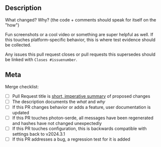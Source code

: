 ## Description

What changed? Why? (the code + comments should speak for itself on the "how")

Fun screenshots or a cool video or something are super helpful as well. If this touches platform-specific behavior, this is where test evidence should be collected.

Any issues this pull request closes or pull requests this supersedes should be linked with `Closes #issuenumber`.

## Meta

Merge checklist:
- [ ] Pull Request title is [short, imperative summary](https://cbea.ms/git-commit/) of proposed changes
- [ ] The description documents the _what_ and _why_
- [ ] If this PR changes behavior or adds a feature, user documentation is updated
- [ ] If this PR touches photon-serde, all messages have been regenerated and hashes have not changed unexpectedly
- [ ] If this PR touches configuration, this is backwards compatible with settings back to v2024.3.1
- [ ] If this PR addresses a bug, a regression test for it is added
